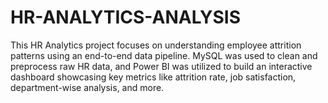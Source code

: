 # HR-ANALYTICS-ANALYSIS
This HR Analytics project focuses on understanding employee attrition patterns using an end-to-end data pipeline. MySQL was used to clean and preprocess raw HR data, and Power BI was utilized to build an interactive dashboard showcasing key metrics like attrition rate, job satisfaction, department-wise analysis, and more.
